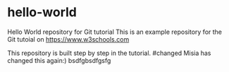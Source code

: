 # hello-world
Hello World repository for Git tutorial
This is an example repository for the Git tutoial on https://www.w3schools.com

This repository is built step by step in the tutorial.
#changed
Misia has changed this again:)
bsdfgbsdfgsfg